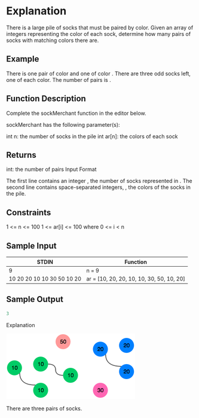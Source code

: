 # Explanation

There is a large pile of socks that must be paired by color. Given an array of integers representing the color of each sock, determine how many pairs of socks with matching colors there are.

## Example

There is one pair of color  and one of color . There are three odd socks left, one of each color. The number of pairs is .

## Function Description

Complete the sockMerchant function in the editor below.

sockMerchant has the following parameter(s):

int n: the number of socks in the pile
int ar[n]: the colors of each sock

## Returns

int: the number of pairs
Input Format

The first line contains an integer , the number of socks represented in .
The second line contains  space-separated integers, , the colors of the socks in the pile.

## Constraints

1 <= n <= 100
1 <= ar[i] <= 100 where 0 <= i < n

## Sample Input

STDIN             |         Function
-----             |          --------
9                 |        n = 9
10 20 20 10 10 30 50 10 20 | ar = [10, 20, 20, 10, 10, 30, 50, 10, 20]

## Sample Output

```javascript
3
```

Explanation

![sock pair](../socks-pair/README.png)

There are three pairs of socks.